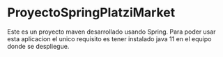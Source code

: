 # ProyectoSpringPlatziMarket
Este es un proyecto maven desarrollado usando Spring.
Para poder usar esta aplicacion el unico requisito es tener instalado java 11 en el equipo donde se despliegue.
